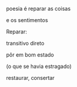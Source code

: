 poesia é reparar as coisas 

e os sentimentos

Reparar:

transitivo direto

pôr em bom estado

(o que se havia estragado)

restaurar, consertar

